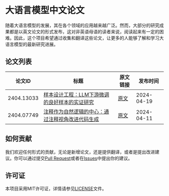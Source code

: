 # 大语言模型中文论文

随着大语言模型的发展，其在各个领域的应用越来越广泛。然而，大部分的研究成果都是以英文论文的形式发布，这对非英语母语的读者来说，阅读起来有一定的困难。因此，这个项目希望通过收集和翻译这些论文，让更多的人能够了解和学习大语言模型的最新研究进展。

## 论文列表

| 论文ID | 标题 | 原文链接 | 发布时间 |
| ------ | ---- | -------- | -------- |
| 2404.13033 | [样本设计工程：LLM下游微调的良好样本的实证研究](https://1openwindow.github.io/llm-chinese-essay/essay/2404_13033v1/) | [原文](https://arxiv.org/html/2404.13033v1) | 2024-04-19 |
| 2404.07749 | [注释作为自然逻辑的中心：通过注释视角改进代码生成](https://1openwindow.github.io/llm-chinese-essay/essay/2404_07549v1/) | [原文](https://arxiv.org/html/2404.07549v1) | 2024-04-11 |
<!-- place_holder -->

## 如何贡献

我们欢迎任何形式的贡献，无论是新增论文，还是提供翻译，或者是提出改进建议。你可以通过提交[Pull Request](https://github.com/1openwindow/llm-chinese-essay/pulls)或者在[Issues](https://github.com/1openwindow/llm-chinese-essay/issues)中提出你的建议。

## 许可证

本项目采用MIT许可证，详情请参见[LICENSE](LICENSE)文件。
